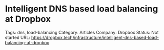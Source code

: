 # Intelligent DNS based load balancing at Dropbox

Tags: dns, load-balancing
Category: Articles
Company: Dropbox
Status: Not started
URL: https://dropbox.tech/infrastructure/intelligent-dns-based-load-balancing-at-dropbox